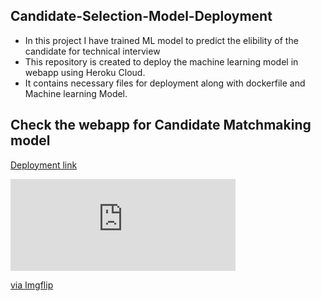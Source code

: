 ## Candidate-Selection-Model-Deployment
- In this project I have trained ML model to predict the elibility of the candidate for technical interview
- This repository is created to deploy the machine learning model in webapp using Heroku Cloud. 
- It contains necessary files for deployment along with dockerfile and Machine learning Model.

## Check the webapp for Candidate Matchmaking model
[Deployment link](https://candidateselectionmodel.herokuapp.com)

<div style="width:360px;max-width:100%;"><div style="height:0;padding-bottom:40.83%;position:relative;"><iframe width="360" height="147" style="position:absolute;top:0;left:0;width:100%;height:100%;" frameBorder="0" src="https://imgflip.com/embed/4g3xj6"></iframe></div><p><a href="https://imgflip.com/gif/4g3xj6">via Imgflip</a></p></div>
